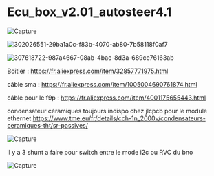 # Ecu_box_v2.01_autosteer4.1

![Capture](https://github.com/buched/Ecu_box_v2.01_autosteer4.1_ecu/assets/32975584/d0816bf0-6232-4169-bfbf-f4218f7f82c3)

![302026551-29ba1a0c-f83b-4070-ab80-7b58118f0af7](https://github.com/buched/Ecu_box_v2.01_autosteer4.1_ecu/assets/32975584/be61849b-fca7-4b01-ab53-0c47f7aac068)

![307618722-987a4667-08ab-4bac-8d3a-689ce76163ab](https://github.com/buched/Ecu_box_v2.01_autosteer4.1_ecu/assets/32975584/3ba2982f-b078-4488-94d4-fe820fad205c)

Boitier :
https://fr.aliexpress.com/item/32857771975.html

câble sma :
https://fr.aliexpress.com/item/1005004690761874.html

câble pour le f9p :
https://fr.aliexpress.com/item/4001175655443.html

condensateur céramiques toujours indispo chez jlcpcb pour le module ethernet 
https://www.tme.eu/fr/details/cch-1n_2000v/condensateurs-ceramiques-tht/sr-passives/

![Capture](https://github.com/buched/Ecu_box_v2.01_autosteer4.1_ecu/assets/32975584/3f66ee22-7161-4123-9116-da2f6aa5b637)

il y a 3 shunt a faire pour switch entre le mode i2c ou RVC du bno

![Capture](https://github.com/buched/Ecu_box_v2.01_autosteer4.1_ecu/assets/32975584/ab552b2e-5fdf-4b62-b678-70731f87bc5f)

